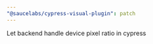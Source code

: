 ```yaml
---
"@saucelabs/cypress-visual-plugin": patch
---
```


Let backend handle device pixel ratio in cypress
